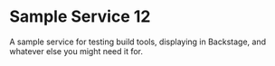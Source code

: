 # Sample Service 12

A sample service for testing build tools, displaying in Backstage, and whatever
else you might need it for.
